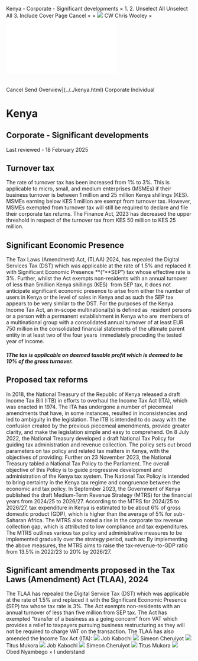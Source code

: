 Kenya - Corporate - Significant developments
×
1.
2.
Unselect All
Unselect All
3.
Include Cover Page
Cancel
×
×
![](../../-/media/world-wide-tax-summaries/attachments/global---chris-wooley.ashx%3Frev=ac5e5f3223b34096b1afc2a6009c7320&revision=ac5e5f32-23b3-4096-b1af-c2a6009c7320&hash=859B7ADC84DC2CBEC9760E9E6EE7DE6D0A8BFCDF)
CW
Chris Wooley
×
![](significant-developments.html)
######
Cancel
Send
Overview](../../kenya.html)
Corporate
Individual
# Kenya
## Corporate - Significant developments
Last reviewed - 18 February 2025
## **Turnover tax**
The rate of turnover tax has been increased from 1% to 3%. This is applicable to micro, small, and medium enterprises (MSMEs) if their business turnover is between 1 million and 25 million Kenya shillings (KES).
MSMEs earning below KES 1 million are exempt from turnover tax. However, MSMEs exempted from turnover tax will still be required to declare and file their corporate tax returns.
The Finance Act, 2023 has decreased the upper threshold in respect of the turnover tax from KES 50 million to KES 25 million.
## **Significant Economic Presence**
The Tax Laws (Amendment) Act, (TLAA) 2024, has repealed the Digital Services Tax (DST) which was applicable at the rate of 1.5% and replaced it with Significant Economic Presence **(“**SEP”) tax whose effective rate is 3%.
Further, whilst the Act exempts non-residents with an annual turnover of less than 5million Kenya shillings (KES)  from SEP tax, it does not anticipate significant economic presence to arise from either the number of users in Kenya or the level of sales in Kenya and as such the SEP tax appears to be very similar to the DST.
For the purposes of the Kenya Income Tax Act, an in-scope multinational(s) is defined as  resident persons or a person with a permanent establishment in Kenya who are  members of a multinational group with a consolidated annual turnover of at least EUR 750 million in the consolidated financial statements of the ultimate parent entity in at least two of the four years  immediately preceding the tested year of income.
##### 1The tax is applicable on deemed taxable profit which is deemed to be 10% of the gross turnover.
## **Proposed tax reforms**
In 2018, the National Treasury of the Republic of Kenya released a draft Income Tax Bill (ITB) in efforts to overhaul the Income Tax Act (ITA), which was enacted in 1974. The ITA has undergone a number of piecemeal amendments that have, in some instances, resulted in inconsistencies and led to ambiguity in the legislation. The ITB is intended to do away with the confusion created by the previous piecemeal amendments, provide greater clarity, and make the legislation simple and easy to comprehend.
On 8 July 2022, the National Treasury developed a draft National Tax Policy for guiding tax administration and revenue collection. The policy sets out broad parameters on tax policy and related tax matters in Kenya, with the objectives of providing:
Further on 23 November 2023, the National Treasury tabled a National Tax Policy to the Parliament. The overall objective of this Policy is to guide progressive development and administration of the Kenya tax system.
The National Tax Policy is intended to bring certainty in the Kenya tax regime and congruence between the economic and tax policy.
In September 2023, the Government of Kenya published the draft Medium-Term Revenue Strategy (MTRS) for the financial years from 2024/25 to 2026/27.
According to the MTRS for 2024/25 to 2026/27, tax expenditure in Kenya is estimated to be about 6% of gross domestic product (GDP), which is higher than the average of 5% for sub-Saharan Africa. The MTRS also noted a rise in the corporate tax revenue collection gap, which is attributed to low compliance and tax expenditures.
The MTRS outlines various tax policy and administrative measures to be implemented gradually over the strategy period, such as:
By implementing the above measures, the MTRS aims to raise the tax-revenue-to-GDP ratio from 13.5% in 2022/23 to 20% by 2026/27.
## **Significant amendments proposed in the Tax Laws (Amendment) Act (TLAA), 2024**
The TLAA has repealed the Digital Service Tax (DST) which was applicable at the rate of 1.5% and replaced it with the Significant Economic Presence (SEP) tax whose tax rate is 3%. The Act exempts non-residents with an annual turnover of less than five million from SEP tax.
The Act has exempted “transfer of a business as a going concern” from VAT which provides a relief to taxpayers pursuing business restructuring as they will not be required to charge VAT on the transaction.
The TLAA has also amended the Income Tax Act (ITA):
![](../../-/media/world-wide-tax-summaries/attachments/kenya---job-kabochi.ashx%3Frev=cf6e6e8f66ce4bc2885b3b0e8fd8c09d&revision=cf6e6e8f-66ce-4bc2-885b-3b0e8fd8c09d&hash=A09F322CC15F8415D347701E4406F6DCEDF96DD2)
Job Kabochi
![](../../-/media/world-wide-tax-summaries/attachments/kenya---simeon_cheruiyot.ashx%3Frev=dd672364cd674409acc6de2c9e6b59c1&revision=dd672364-cd67-4409-acc6-de2c9e6b59c1&hash=5174E85D4DE1A91E99EFCB7D1BCDF10F0EC1B196)
Simeon Cheruiyot
![](../../-/media/world-wide-tax-summaries/attachments/kenya---titus_mukora.ashx%3Frev=3d263883f61141ddb8c0c10712a05305&revision=3d263883-f611-41dd-b8c0-c10712a05305&hash=4E127B9FF3F7CC19E8170864A29C9ABB97D7A707)
Titus Mukora
![](../../-/media/world-wide-tax-summaries/attachments/kenya---job-kabochi.ashx%3Frev=cf6e6e8f66ce4bc2885b3b0e8fd8c09d&revision=cf6e6e8f-66ce-4bc2-885b-3b0e8fd8c09d&hash=A09F322CC15F8415D347701E4406F6DCEDF96DD2)
Job Kabochi
![](../../-/media/world-wide-tax-summaries/attachments/kenya---simeon_cheruiyot.ashx%3Frev=dd672364cd674409acc6de2c9e6b59c1&revision=dd672364-cd67-4409-acc6-de2c9e6b59c1&hash=5174E85D4DE1A91E99EFCB7D1BCDF10F0EC1B196)
Simeon Cheruiyot
![](../../-/media/world-wide-tax-summaries/attachments/kenya---titus_mukora.ashx%3Frev=3d263883f61141ddb8c0c10712a05305&revision=3d263883-f611-41dd-b8c0-c10712a05305&hash=4E127B9FF3F7CC19E8170864A29C9ABB97D7A707)
Titus Mukora
![](../../-/media/world-wide-tax-summaries/attachments/kenya---obed_nyambego.ashx%3Frev=ec4aab6092a243518bf6e232519a0b62&revision=ec4aab60-92a2-4351-8bf6-e232519a0b62&hash=587CE4F04711A4F7046DE0D38EDE83812727FE96)
Obed Nyambego
×
I understand